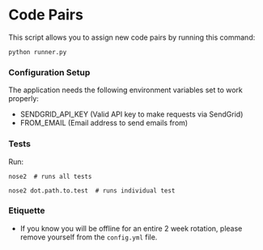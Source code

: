 Code Pairs
====
This script allows you to assign new code pairs by running this command:
```
python runner.py
```

### Configuration Setup
The application needs the following environment variables set to work properly:
- SENDGRID_API_KEY (Valid API key to make requests via SendGrid)
- FROM_EMAIL (Email address to send emails from)

### Tests
Run:
```
nose2  # runs all tests

nose2 dot.path.to.test  # runs individual test
```

### Etiquette
- If you know you will be offline for an entire 2 week rotation, please remove yourself from the `config.yml` file.
